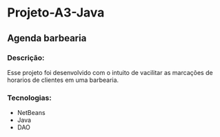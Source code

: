 # Projeto-A3-Java
## Agenda barbearia
### Descrição:
Esse projeto foi desenvolvido com o intuito de vacilitar as marcações de horarios de clientes em uma barbearia. 
### Tecnologias:
- NetBeans
- Java
- DAO
